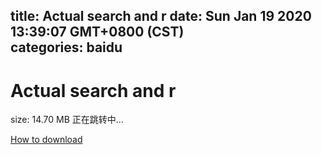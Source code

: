 
title: Actual search and r
date: Sun Jan 19 2020 13:39:07 GMT+0800 (CST)    
categories: baidu
---

# Actual search and r
size: 14.70 MB
 正在跳转中...
 

[How to download](https://bpcam.bemobtrk.com/go/2ceec3aa-1ca2-46d6-b9ff-aaa5c184517c?jno=3125)